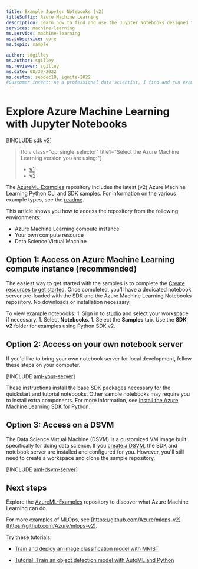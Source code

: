 ```yaml
---
title: Example Jupyter Notebooks (v2)
titleSuffix: Azure Machine Learning
description: Learn how to find and use the Juypter Notebooks designed to help you explore the SDK (v2) and serve as models for your own machine learning projects.
services: machine-learning
ms.service: machine-learning
ms.subservice: core
ms.topic: sample

author: sdgilley
ms.author: sgilley
ms.reviewer: sgilley
ms.date: 08/30/2022
ms.custom: seodec18, ignite-2022
#Customer intent: As a professional data scientist, I find and run example Jupyter Notebooks for Azure Machine Learning.
---
```


# Explore Azure Machine Learning with Jupyter Notebooks

[!INCLUDE [sdk v2](../../includes/machine-learning-sdk-v2.md)]
> [!div class="op_single_selector" title1="Select the Azure Machine Learning version you are using:"]
> * [v1](v1/samples-notebooks.md?view=azureml-api-1&preserve-view=true)
> * [v2](samples-notebooks.md)

The [AzureML-Examples](https://github.com/Azure/azureml-examples) repository includes the latest (v2) Azure Machine Learning Python CLI and SDK samples. For information on the various example types, see the [readme](https://github.com/Azure/azureml-examples#azure-machine-learning-examples).

This article shows you how to access the repository from the following environments:

- Azure Machine Learning compute instance
- Your own compute resource
- Data Science Virtual Machine


## Option 1: Access on Azure Machine Learning compute instance (recommended)

The easiest way to get started with the samples is to complete the [Create resources to get started](quickstart-create-resources.md). Once completed, you'll have a dedicated notebook server pre-loaded with the SDK and the Azure Machine Learning Notebooks repository. No downloads or installation necessary.

To view example notebooks:
    1. Sign in to [studio](https://ml.azure.com) and select your workspace if necessary.
    1. Select **Notebooks**.
    1. Select the **Samples** tab. Use the **SDK v2** folder for examples using Python SDK v2.


## Option 2: Access on your own notebook server

If you'd like to bring your own notebook server for local development, follow these steps on your computer.

[!INCLUDE [aml-your-server](../../includes/aml-your-server-v2.md)]

These instructions install the base SDK packages necessary for the quickstart and tutorial notebooks. Other sample notebooks may require you to install extra components. For more information, see [Install the Azure Machine Learning SDK for Python](https://aka.ms/sdk-v2-install).


## Option 3: Access on a DSVM

The Data Science Virtual Machine (DSVM) is a customized VM image built specifically for doing data science. If you [create a DSVM](how-to-configure-environment.md#local-and-dsvm-only-create-a-workspace-configuration-file), the SDK and notebook server are installed and configured for you. However, you'll still need to create a workspace and clone the sample repository.

[!INCLUDE [aml-dsvm-server](../../includes/aml-dsvm-server-v2.md)]

## Next steps

Explore the [AzureML-Examples](https://github.com/Azure/azureml-examples) repository to discover what Azure Machine Learning can do.

For more examples of MLOps, see [https://github.com/Azure/mlops-v2](https://github.com/Azure/mlops-v2).

Try these tutorials:

- [Train and deploy an image classification model with MNIST](tutorial-train-deploy-notebook.md)

- [Tutorial: Train an object detection model with AutoML and Python](tutorial-auto-train-image-models.md)

